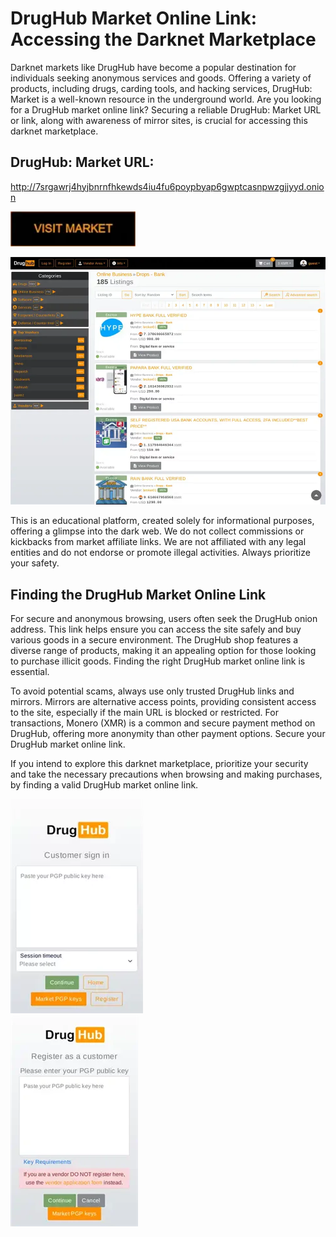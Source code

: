 # DrugHub Market Online Link: Accessing the Darknet Marketplace

Darknet markets like DrugHub have become a popular destination for individuals seeking anonymous services and goods. Offering a variety of products, including drugs, carding tools, and hacking services, DrugHub: Market is a well-known resource in the underground world. Are you looking for a DrugHub market online link? Securing a reliable DrugHub: Market URL or link, along with awareness of mirror sites, is crucial for accessing this darknet marketplace.

## DrugHub: Market URL:

http://7srgawrj4hyjbnrnfhkewds4iu4fu6poypbyap6gwptcasnpwzgjjyyd.onion

[<img src="/sprites/idle.webp" width="200">](http://7srgawrj4hyjbnrnfhkewds4iu4fu6poypbyap6gwptcasnpwzgjjyyd.onion)


<a href="http://7srgawrj4hyjbnrnfhkewds4iu4fu6poypbyap6gwptcasnpwzgjjyyd.onion"><img src="/sprites/space.webp" alt="image" style="max-width: 100%;"><a>

This is an educational platform, created solely for informational purposes, offering a glimpse into the dark web. We do not collect commissions or kickbacks from market affiliate links. We are not affiliated with any legal entities and do not endorse or promote illegal activities. Always prioritize your safety.

## Finding the DrugHub Market Online Link

For secure and anonymous browsing, users often seek the DrugHub onion address. This link helps ensure you can access the site safely and buy various goods in a secure environment. The DrugHub shop features a diverse range of products, making it an appealing option for those looking to purchase illicit goods. Finding the right DrugHub market online link is essential.

To avoid potential scams, always use only trusted DrugHub links and mirrors. Mirrors are alternative access points, providing consistent access to the site, especially if the main URL is blocked or restricted. For transactions, Monero (XMR) is a common and secure payment method on DrugHub, offering more anonymity than other payment options. Secure your DrugHub market online link.

If you intend to explore this darknet marketplace, prioritize your security and take the necessary precautions when browsing and making purchases, by finding a valid DrugHub market online link.


<a href="http://7srgawrj4hyjbnrnfhkewds4iu4fu6poypbyap6gwptcasnpwzgjjyyd.onion"><img src="/sprites/overview.webp" alt="image" style="max-width: 100%;"><a>  
<a href="http://7srgawrj4hyjbnrnfhkewds4iu4fu6poypbyap6gwptcasnpwzgjjyyd.onion"><img src="/sprites/trace.webp" alt="image" style="max-width: 100%;"><a>